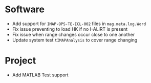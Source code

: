 # Software

- Add support for `IMAP-OPS-TE-ICL-002` files in `mag.meta.log.Word`
- Fix issue preventing to load HK if no I-ALiRT is present
- Fix issue when range changes occur close to one another
- Update system test `tIMAPAnalysis` to cover range changing

# Project

- Add MATLAB Test support
